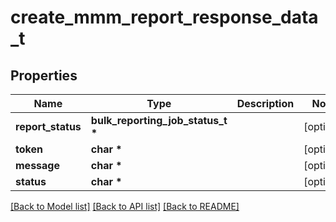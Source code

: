# create_mmm_report_response_data_t

## Properties
Name | Type | Description | Notes
------------ | ------------- | ------------- | -------------
**report_status** | **bulk_reporting_job_status_t \*** |  | [optional] 
**token** | **char \*** |  | [optional] 
**message** | **char \*** |  | [optional] 
**status** | **char \*** |  | [optional] 

[[Back to Model list]](../README.md#documentation-for-models) [[Back to API list]](../README.md#documentation-for-api-endpoints) [[Back to README]](../README.md)


